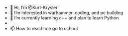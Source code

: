 - 👋 Hi, I’m @Kurt-Krysler
- 👀 I’m interested in warhammer, coding, and pc building
- 🌱 I’m currently learning c++ and plan to learn Python
-
- 📫 How to reach me go to school

<!---

